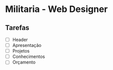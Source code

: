 # Militaria - Web Designer

## Tarefas

- [ ] Header
- [ ] Apresentação
- [ ] Projetos
- [ ] Conhecimentos
- [ ] Orçamento